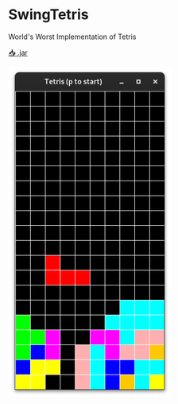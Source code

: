 # SwingTetris
World's Worst Implementation of Tetris

[📥 .jar](https://github.com/arschedev/SwingTetris/raw/main/out/artifacts/Tetris_jar/Tetris.jar)

![SwingTetris](./SwingTetris.png)
